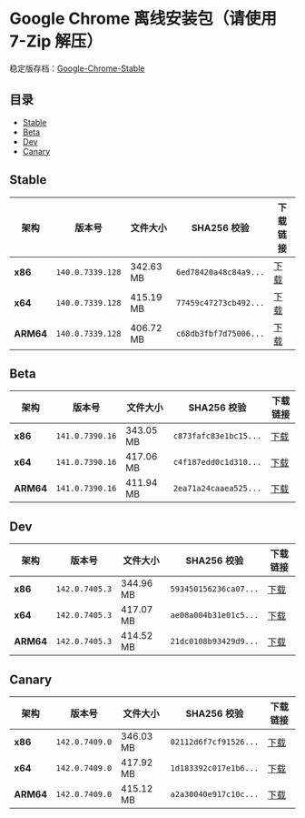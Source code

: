 # Google Chrome 离线安装包（请使用 7-Zip 解压）
稳定版存档：[Google-Chrome-Stable](https://github.com/wuyangdaily/chrome_installer/releases)

## 目录

- [Stable](#stable)
- [Beta](#beta)
- [Dev](#dev)
- [Canary](#canary)

## Stable

| 架构 | 版本号 | 文件大小 | SHA256 校验 | 下载链接 |
|------|--------|----------|-------------|----------|
| **x86** | `140.0.7339.128` | 342.63 MB | `6ed78420a48c84a9...` | [下载](https://dl.google.com/release2/chrome/acu4y4svyr73evwcompbor4woyta_140.0.7339.128/140.0.7339.128_chrome_installer_uncompressed.exe) |
| **x64** | `140.0.7339.128` | 415.19 MB | `77459c47273cb492...` | [下载](https://dl.google.com/release2/chrome/hdnjiv63b5mmcarflvagn4gs5y_140.0.7339.128/140.0.7339.128_chrome_installer_uncompressed.exe) |
| **ARM64** | `140.0.7339.128` | 406.72 MB | `c68db3fbf7d75006...` | [下载](https://dl.google.com/release2/chrome/ad7r2kclkyyglkcpirt6hks5wd5q_140.0.7339.128/140.0.7339.128_chrome_installer_uncompressed.exe) |

## Beta

| 架构 | 版本号 | 文件大小 | SHA256 校验 | 下载链接 |
|------|--------|----------|-------------|----------|
| **x86** | `141.0.7390.16` | 343.05 MB | `c873fafc83e1bc15...` | [下载](https://dl.google.com/release2/chrome/adnxfv2dhng55w3twikiamnlxnba_141.0.7390.16/141.0.7390.16_chrome_installer_uncompressed.exe) |
| **x64** | `141.0.7390.16` | 417.06 MB | `c4f187edd0c1d310...` | [下载](https://dl.google.com/release2/chrome/ac2fouxjeflmmrnbtdymglr6332a_141.0.7390.16/141.0.7390.16_chrome_installer_uncompressed.exe) |
| **ARM64** | `141.0.7390.16` | 411.94 MB | `2ea71a24caaea525...` | [下载](https://dl.google.com/release2/chrome/ad6mdyn4a4wk4w34ds4p3ptu2bba_141.0.7390.16/141.0.7390.16_chrome_installer_uncompressed.exe) |

## Dev

| 架构 | 版本号 | 文件大小 | SHA256 校验 | 下载链接 |
|------|--------|----------|-------------|----------|
| **x86** | `142.0.7405.3` | 344.96 MB | `593450156236ca07...` | [下载](https://dl.google.com/release2/chrome/adkg64se3avmporj4e2oqhgzjv5q_142.0.7405.3/142.0.7405.3_chrome_installer_uncompressed.exe) |
| **x64** | `142.0.7405.3` | 417.07 MB | `ae08a004b31e01c5...` | [下载](https://dl.google.com/release2/chrome/acjj653w2qiqzybfqq5kh37apdoa_142.0.7405.3/142.0.7405.3_chrome_installer_uncompressed.exe) |
| **ARM64** | `142.0.7405.3` | 414.52 MB | `21dc0108b93429d9...` | [下载](https://dl.google.com/release2/chrome/ad4vexbf4b5vunhufjf2luf63ucq_142.0.7405.3/142.0.7405.3_chrome_installer_uncompressed.exe) |

## Canary

| 架构 | 版本号 | 文件大小 | SHA256 校验 | 下载链接 |
|------|--------|----------|-------------|----------|
| **x86** | `142.0.7409.0` | 346.03 MB | `02112d6f7cf91526...` | [下载](https://dl.google.com/release2/chrome/ouxetnxudjqrffmiwjki5uabhi_142.0.7409.0/142.0.7409.0_chrome_installer_uncompressed.exe) |
| **x64** | `142.0.7409.0` | 417.92 MB | `1d183392c017e1b6...` | [下载](https://dl.google.com/release2/chrome/ad5vrfqtmb6u5whowoj4lb5w44za_142.0.7409.0/142.0.7409.0_chrome_installer_uncompressed.exe) |
| **ARM64** | `142.0.7409.0` | 415.12 MB | `a2a30040e917c10c...` | [下载](https://dl.google.com/release2/chrome/adjvhly53eaeb75oseofwvdxd7da_142.0.7409.0/142.0.7409.0_chrome_installer_uncompressed.exe) |

